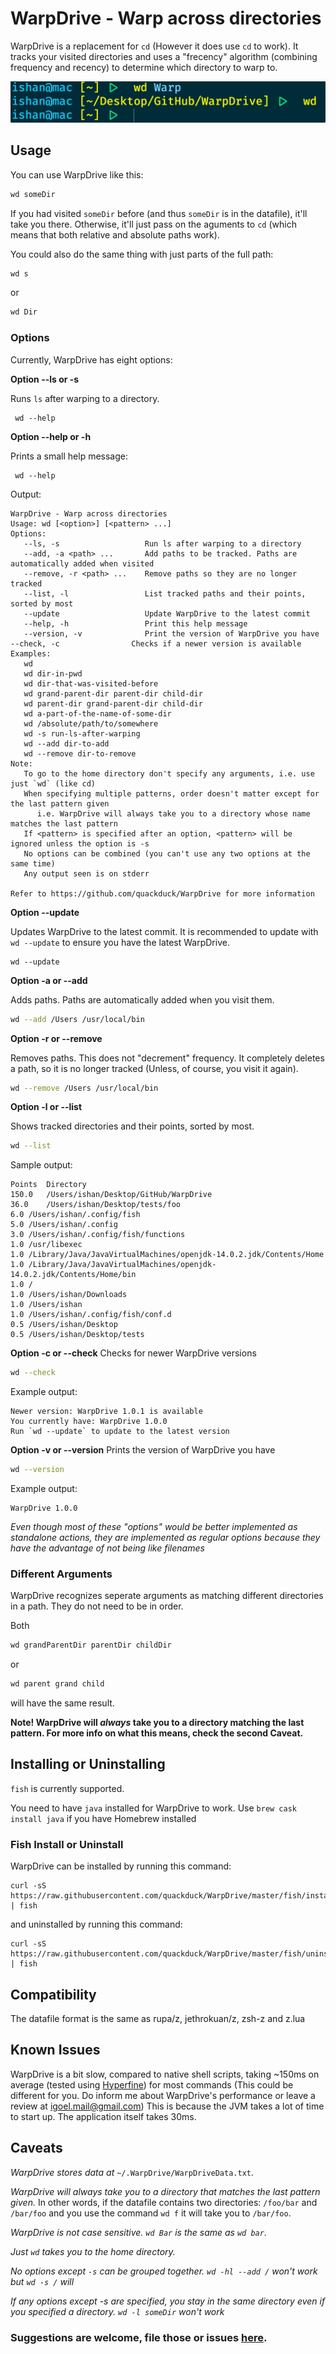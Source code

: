 # WarpDrive - Warp across directories

WarpDrive is a replacement for `cd` (However it does use `cd` to work). It tracks your visited directories and uses a "frecency" algorithm (combining frequency and recency) to determine which directory to warp to.

![Example Usage](example.png)

## Usage

You can use WarpDrive like this:
```sh
wd someDir
```
If you had visited `someDir` before (and thus `someDir` is in the datafile), it'll take you there. Otherwise, it'll just pass on the aguments to `cd` (which means that both relative and absolute paths work).

You could also do the same thing with just parts of the full path:
 ```sh
 wd s
 ```
 or 
 ```sh
 wd Dir
 ```
 ### Options 
 Currently, WarpDrive has eight options:
 
 **Option --ls or -s**
 
 Runs `ls` after warping to a directory.
 ```
  wd --help
 ```
 
 **Option --help or -h**

Prints a small help message:

```
 wd --help
```
Output:
```
WarpDrive - Warp across directories
Usage: wd [<option>] [<pattern> ...]
Options:
   --ls, -s                   Run ls after warping to a directory
   --add, -a <path> ...       Add paths to be tracked. Paths are automatically added when visited
   --remove, -r <path> ...    Remove paths so they are no longer tracked
   --list, -l                 List tracked paths and their points, sorted by most
   --update                   Update WarpDrive to the latest commit
   --help, -h                 Print this help message
   --version, -v              Print the version of WarpDrive you have   --check, -c                Checks if a newer version is available
Examples:
   wd
   wd dir-in-pwd
   wd dir-that-was-visited-before
   wd grand-parent-dir parent-dir child-dir
   wd parent-dir grand-parent-dir child-dir
   wd a-part-of-the-name-of-some-dir
   wd /absolute/path/to/somewhere
   wd -s run-ls-after-warping
   wd --add dir-to-add
   wd --remove dir-to-remove
Note:
   To go to the home directory don't specify any arguments, i.e. use just `wd` (like cd)
   When specifying multiple patterns, order doesn't matter except for the last pattern given
      i.e. WarpDrive will always take you to a directory whose name matches the last pattern
   If <pattern> is specified after an option, <pattern> will be ignored unless the option is -s
   No options can be combined (you can't use any two options at the same time)
   Any output seen is on stderr

Refer to https://github.com/quackduck/WarpDrive for more information
```
 
 **Option --update**
 
Updates WarpDrive to the latest commit. It is recommended to update with `wd --update` to ensure you have the latest WarpDrive.

```
wd --update
```
 
 **Option -a or --add**

Adds paths. Paths are automatically added when you visit them.

```sh
wd --add /Users /usr/local/bin
```

 **Option -r or --remove**

Removes paths. This does not "decrement" frequency. It completely deletes a path, so it is no longer tracked (Unless, of course, you visit it again).

```sh
wd --remove /Users /usr/local/bin
```
**Option -l or --list**

Shows tracked directories and their points, sorted by most.
```sh
wd --list
```
Sample output:
```
Points	Directory
150.0	/Users/ishan/Desktop/GitHub/WarpDrive
36.0	/Users/ishan/Desktop/tests/foo
6.0	/Users/ishan/.config/fish
5.0	/Users/ishan/.config
3.0	/Users/ishan/.config/fish/functions
1.0	/usr/libexec
1.0	/Library/Java/JavaVirtualMachines/openjdk-14.0.2.jdk/Contents/Home
1.0	/Library/Java/JavaVirtualMachines/openjdk-14.0.2.jdk/Contents/Home/bin
1.0	/
1.0	/Users/ishan/Downloads
1.0	/Users/ishan
1.0	/Users/ishan/.config/fish/conf.d
0.5	/Users/ishan/Desktop
0.5	/Users/ishan/Desktop/tests
```
 **Option -c or --check**
 Checks for newer WarpDrive versions
```sh
wd --check
```
Example output:
```
Newer version: WarpDrive 1.0.1 is available
You currently have: WarpDrive 1.0.0
Run `wd --update` to update to the latest version
```
 
 **Option -v or --version**
Prints the version of WarpDrive you have
```sh
wd --version
```

Example output:
```
WarpDrive 1.0.0
```
 _Even though most of these "options" would be better implemented as standalone actions, they are implemented as regular options because they have the advantage of not being like filenames_
 
 ### Different Arguments
 
 WarpDrive recognizes seperate arguments as matching different directories in a path. They do not need to be in order.
 
 Both
 ```sh
 wd grandParentDir parentDir childDir
 ```
 or 
 ```sh
 wd parent grand child
 ```
 will have the same result. 
 
 **Note! WarpDrive will *always* take you to a directory matching the last pattern. For more info on what this means, check the second Caveat.**
 
 ## Installing or Uninstalling
 
 `fish` is currently supported.
 
 You need to have `java` installed for WarpDrive to work. Use `brew cask install java` if you have Homebrew installed
 
 ### Fish Install or Uninstall
 
WarpDrive can be installed by running this command:

```fish
curl -sS https://raw.githubusercontent.com/quackduck/WarpDrive/master/fish/install.fish | fish
```

and uninstalled by running this command:

```fish
curl -sS https://raw.githubusercontent.com/quackduck/WarpDrive/master/fish/uninstall.fish | fish
```

## Compatibility

The datafile format is the same as rupa/z, jethrokuan/z, zsh-z and z.lua

## Known Issues

WarpDrive is a bit slow, compared to native shell scripts, taking ~150ms on average (tested using [Hyperfine](https://github.com/sharkdp/hyperfine)) for most commands (This could be different for you. Do inform me about WarpDrive's performance or leave a review at <igoel.mail@gmail.com>)
This is because the JVM takes a lot of time to start up. The application itself takes 30ms.
 
 ## Caveats
 
  _WarpDrive stores data at_ `~/.WarpDrive/WarpDriveData.txt`.
 
 _WarpDrive will always take you to a directory that matches the last pattern given._ In other words, if the datafile contains two directories: `/foo/bar` and `/bar/foo` and you use the command `wd f` it will take you to `/bar/foo`.
 
 _WarpDrive is not case sensitive. `wd Bar` is the same as `wd bar`._

_Just `wd` takes you to the home directory._

_No options except `-s` can be grouped together. `wd -hl --add /` won't work but `wd -s /` will_

_If any options except -s are specified, you stay in the same directory even if you specified a directory. `wd -l someDir` won't work_
 
 ### Suggestions are welcome, file those or issues [here](https://github.com/quackduck/WarpDrive/issues).
